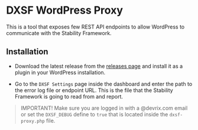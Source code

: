 # DXSF WordPress Proxy

This is a tool that exposes few REST API endpoints to allow WordPress to communicate with the Stability Framework.

## Installation
- Download the latest release from the [releases page](https://github.com/DevriX/dxsf-proxy/releases) and install it as a plugin in your WordPress installation.

- Go to the `DXSF Settings` page inside the dashboard and enter the path to the error log file or endpoint URL. This is the file that the Stability Framework is going to read from and report.
> IMPORTANT! Make sure you are logged in with a @devrix.com email or set the `DXSF_DEBUG` define to `true` that is located inside the `dxsf-proxy.php` file.
